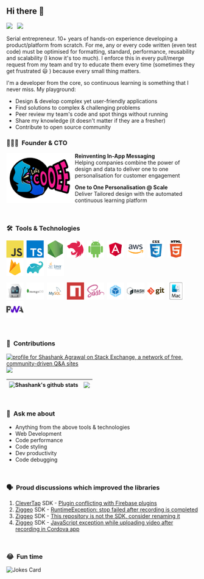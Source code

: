 ## Hi there 👋

<a align="center" href="https://www.linkedin.com/in/s-agrawal/"><img src="https://content.linkedin.com/content/dam/me/business/en-us/amp/brand-site/v2/bg/LI-Logo.svg.original.svg" width="80px"></a> &nbsp; ![](https://komarev.com/ghpvc/?username=sagrawal31&color=green)

Serial entrepreneur. 10+ years of hands-on experience developing a product/platform from scratch. For me, any or every code written (even test code) must be optimised for formatting, standard, performance, reusability and scalability (I know it's too much). I enforce this in every pull/merge request from my team and try to educate them every time (sometimes they get frustrated 😃 ) because every small thing matters.

I'm a developer from the core, so continuous learning is something that I never miss. My playground:

- Design & develop complex yet user-friendly applications
- Find solutions to complex & challenging problems
- Peer review my team's code and spot things without running
- Share my knowledge (it doesn't matter if they are a fresher)
- Contribute to open source community
  <br>

### 🧑🏻‍💻 &nbsp;Founder & CTO

<a href="https://www.linkedin.com/company/letscooee/"><img src="https://raw.githubusercontent.com/letscooee/code-culture/main/assets/images/logo-hoodie.png"  align="left" width="180px"/></a>

**Reinventing In-App Messaging**  
Helping companies combine the power of design and data to deliver one to one personalisation for customer engagement

**One to One Personalisation @ Scale**  
Deliver Tailored design with the automated continuous learning platform

<br>

### 🛠 &nbsp;Tools & Technologies

<kbd><img height="45" title="JavaScript" src="https://raw.githubusercontent.com/github/explore/80688e429a7d4ef2fca1e82350fe8e3517d3494d/topics/javascript/javascript.png"></kbd>&nbsp;
<kbd><img height="45" title="TypeScript" src="https://raw.githubusercontent.com/github/explore/80688e429a7d4ef2fca1e82350fe8e3517d3494d/topics/typescript/typescript.png"></kbd>&nbsp;
<kbd><img height="45" title="NodeJS" src="https://raw.githubusercontent.com/github/explore/80688e429a7d4ef2fca1e82350fe8e3517d3494d/topics/nodejs/nodejs.png"></kbd>&nbsp;
<kbd><img height="45" title="NestJS" src="https://raw.githubusercontent.com/github/explore/37c71fdca4e12086faf8c7009793d2eb588c914e/topics/nestjs/nestjs.png"></kbd>&nbsp;
<kbd><img height="45" title="Android" src="https://raw.githubusercontent.com/github/explore/80688e429a7d4ef2fca1e82350fe8e3517d3494d/topics/android/android.png"></kbd>&nbsp;
<kbd><img height="45" title="Angular" src="https://raw.githubusercontent.com/github/explore/80688e429a7d4ef2fca1e82350fe8e3517d3494d/topics/angular/angular.png"></kbd>&nbsp;
<kbd><img height="45" title="AWS" src="https://raw.githubusercontent.com/github/explore/fbceb94436312b6dacde68d122a5b9c7d11f9524/topics/aws/aws.png"></kbd>&nbsp;
<kbd><img height="45" title="CSS" src="https://raw.githubusercontent.com/github/explore/80688e429a7d4ef2fca1e82350fe8e3517d3494d/topics/css/css.png"></kbd>&nbsp;
<kbd><img height="45" title="HTML" src="https://raw.githubusercontent.com/github/explore/80688e429a7d4ef2fca1e82350fe8e3517d3494d/topics/html/html.png"></kbd>&nbsp;
<kbd><img height="45" title="Firebase" src="https://raw.githubusercontent.com/github/explore/80688e429a7d4ef2fca1e82350fe8e3517d3494d/topics/firebase/firebase.png"></kbd>&nbsp;
<kbd><img height="45" title="Gradle" src="https://raw.githubusercontent.com/github/explore/59009b1589a883459c0ae19044e3e7e3ec0c4e0a/topics/gradle/gradle.png"></kbd>&nbsp;
<kbd><img height="45" title="Java" src="https://raw.githubusercontent.com/github/explore/80688e429a7d4ef2fca1e82350fe8e3517d3494d/topics/java/java.png"></kbd>&nbsp;

<kbd><img height="45" title="Cordova" src="https://raw.githubusercontent.com/github/explore/4e78b534204b949518e0115bef9fee5194dcb152/topics/cordova/cordova.png"></kbd>&nbsp;
<kbd><img height="45" title="MongoDB" src="https://raw.githubusercontent.com/github/explore/80688e429a7d4ef2fca1e82350fe8e3517d3494d/topics/mongodb/mongodb.png"></kbd>&nbsp;
<kbd><img height="45" title="MySQL" src="https://raw.githubusercontent.com/github/explore/80688e429a7d4ef2fca1e82350fe8e3517d3494d/topics/mysql/mysql.png"></kbd>&nbsp;
<kbd><img height="45" title="NPM" src="https://raw.githubusercontent.com/github/explore/80688e429a7d4ef2fca1e82350fe8e3517d3494d/topics/npm/npm.png"></kbd>&nbsp;
<kbd><img height="45" title="SASS" src="https://raw.githubusercontent.com/github/explore/80688e429a7d4ef2fca1e82350fe8e3517d3494d/topics/sass/sass.png"></kbd>&nbsp;
<kbd><img height="45" title="Webpack" src="https://raw.githubusercontent.com/github/explore/80688e429a7d4ef2fca1e82350fe8e3517d3494d/topics/webpack/webpack.png"></kbd>&nbsp;
<kbd><img height="45" title="Bash" src="https://raw.githubusercontent.com/github/explore/80688e429a7d4ef2fca1e82350fe8e3517d3494d/topics/bash/bash.png"></kbd>&nbsp;
<kbd><img height="45" title="Git" src="https://raw.githubusercontent.com/github/explore/80688e429a7d4ef2fca1e82350fe8e3517d3494d/topics/git/git.png"></kbd>&nbsp;
<kbd><img height="45" title="macOS" src="https://raw.githubusercontent.com/github/explore/80688e429a7d4ef2fca1e82350fe8e3517d3494d/topics/macos/macos.png"></kbd>&nbsp;
<kbd><img height="45" title="PWA" src="https://raw.githubusercontent.com/github/explore/80688e429a7d4ef2fca1e82350fe8e3517d3494d/topics/pwa/pwa.png"></kbd>&nbsp;

<br>

### 📖 &nbsp;Contributions

<a href="https://stackexchange.com/users/2795790"><img src="https://stackexchange.com/users/flair/2795790.png?theme=clean" width="208" height="58" alt="profile for Shashank Agrawal on Stack Exchange, a network of free, community-driven Q&amp;A sites" title="profile for Shashank Agrawal on Stack Exchange, a network of free, community-driven Q&amp;A sites"></a> <a href="https://medium.com/@snagrawal"><img src="https://miro.medium.com/max/8978/1*s986xIGqhfsN8U--09_AdA.png" width="200px"></a>

| <img align="center" src="https://github-readme-stats.vercel.app/api?username=sagrawal31&show_icons=true&include_all_commits=true&theme=buefy&hide_border=true" alt="Shashank's github stats" /> | <img align="center" src="https://github-readme-stats.vercel.app/api/top-langs/?username=sagrawal31&layout=compact&theme=buefy&hide_border=true&cache_seconds=1800" /> |
| ------------- | ------------- |

<br>

### 💬 &nbsp;Ask me about

- Anything from the above tools & technologies
- Web Development
- Code performance
- Code styling
- Dev productivity
- Code debugging

<br>

### 🗣 &nbsp;Proud discussions which improved the libraries

1. [CleverTap](https://clevertap.com/) SDK - [Plugin conflicting with Firebase plugins](https://github.com/CleverTap/clevertap-cordova/issues/58)
2. [Ziggeo](https://ziggeo.com/) SDK - [RuntimeException: stop failed after recording is completed](https://github.com/Ziggeo/android-sdk-demo/issues/26)
3. [Ziggeo](https://ziggeo.com/) SDK - [This repository is not the SDK, consider renaming it](https://github.com/Ziggeo/android-sdk-demo/issues/27)
3. [Ziggeo](https://ziggeo.com/) SDK - [JavaScript exception while uploading video after recording in Cordova app](https://github.com/Ziggeo/ziggeo-client-sdk/issues/34)

<br>

### 😂 &nbsp;Fun time

![Jokes Card](https://readme-jokes.vercel.app/api)
